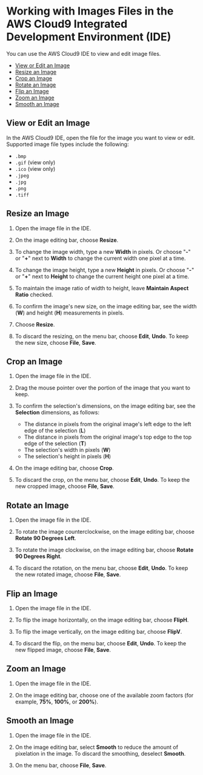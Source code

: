 # Working with Images Files in the AWS Cloud9 Integrated Development Environment \(IDE\)<a name="images"></a>

You can use the AWS Cloud9 IDE to view and edit image files\.
+  [View or Edit an Image](#images-view-edit) 
+  [Resize an Image](#images-resize) 
+  [Crop an Image](#images-crop) 
+  [Rotate an Image](#images-rotate) 
+  [Flip an Image](#images-flip) 
+  [Zoom an Image](#images-zoom) 
+  [Smooth an Image](#images-smooth) 

## View or Edit an Image<a name="images-view-edit"></a>

In the AWS Cloud9 IDE, open the file for the image you want to view or edit\. Supported image file types include the following:
+  `.bmp` 
+  `.gif` \(view only\)
+  `.ico` \(view only\)
+  `.jpeg` 
+  `.jpg` 
+  `.png` 
+  `.tiff` 

## Resize an Image<a name="images-resize"></a>

1. Open the image file in the IDE\.

1. On the image editing bar, choose **Resize**\.

1. To change the image width, type a new **Width** in pixels\. Or choose "**\-**" or "**\+**" next to **Width** to change the current width one pixel at a time\.

1. To change the image height, type a new **Height** in pixels\. Or choose "**\-**" or "**\+**" next to **Height** to change the current height one pixel at a time\.

1. To maintain the image ratio of width to height, leave **Maintain Aspect Ratio** checked\.

1. To confirm the image's new size, on the image editing bar, see the width \(**W**\) and height \(**H**\) measurements in pixels\.

1. Choose **Resize**\.

1. To discard the resizing, on the menu bar, choose **Edit**, **Undo**\. To keep the new size, choose **File**, **Save**\.

## Crop an Image<a name="images-crop"></a>

1. Open the image file in the IDE\.

1. Drag the mouse pointer over the portion of the image that you want to keep\.

1. To confirm the selection's dimensions, on the image editing bar, see the **Selection** dimensions, as follows:
   + The distance in pixels from the original image's left edge to the left edge of the selection \(**L**\)
   + The distance in pixels from the original image's top edge to the top edge of the selection \(**T**\)
   + The selection's width in pixels \(**W**\)
   + The selection's height in pixels \(**H**\)

1. On the image editing bar, choose **Crop**\.

1. To discard the crop, on the menu bar, choose **Edit**, **Undo**\. To keep the new cropped image, choose **File**, **Save**\.

## Rotate an Image<a name="images-rotate"></a>

1. Open the image file in the IDE\.

1. To rotate the image counterclockwise, on the image editing bar, choose **Rotate 90 Degrees Left**\.

1. To rotate the image clockwise, on the image editing bar, choose **Rotate 90 Degrees Right**\.

1. To discard the rotation, on the menu bar, choose **Edit**, **Undo**\. To keep the new rotated image, choose **File**, **Save**\.

## Flip an Image<a name="images-flip"></a>

1. Open the image file in the IDE\.

1. To flip the image horizontally, on the image editing bar, choose **FlipH**\.

1. To flip the image vertically, on the image editing bar, choose **FlipV**\.

1. To discard the flip, on the menu bar, choose **Edit**, **Undo**\. To keep the new flipped image, choose **File**, **Save**\.

## Zoom an Image<a name="images-zoom"></a>

1. Open the image file in the IDE\.

1. On the image editing bar, choose one of the available zoom factors \(for example, **75%**, **100%**, or **200%**\)\.

## Smooth an Image<a name="images-smooth"></a>

1. Open the image file in the IDE\.

1. On the image editing bar, select **Smooth** to reduce the amount of pixelation in the image\. To discard the smoothing, deselect **Smooth**\.

1. On the menu bar, choose **File**, **Save**\.